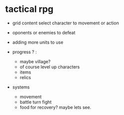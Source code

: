 # tactical rpg

- grid content select character to movement or action 
- oponents or enemies to defeat 
- adding more units to use
- progress ? :
    * maybe village?
    * of course level up characters
    * items
    * relics

- systems
    - movement 
    - battle turn fight
    - food for recovery? maybe lets see.